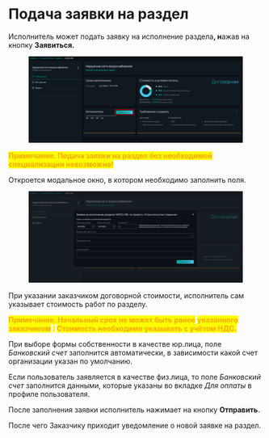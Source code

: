 # Подача заявки на раздел

Исполнитель может подать заявку на исполнение раздел&#x430;**, н**ажав на кнопку **Заявиться.**

<figure><img src="../../gitbook/assets/image (291).png" alt=""><figcaption></figcaption></figure>

<mark style="color:orange;">**Примечание. Подача заявки на раздел без необходимой специализации невозможна!**</mark>

Откроется модальное окно, в котором необходимо заполнить поля.

<figure><img src="../../gitbook/assets/image (292).png" alt=""><figcaption></figcaption></figure>

При указании заказчиком договорной стоимости, исполнитель сам указывает стоимость работ по разделу.&#x20;

<mark style="color:orange;">**Примечание. Начальный срок не может быть ранее**</mark> <mark style="color:orange;">**указанного заказчиком**</mark> <mark style="color:orange;">.</mark> <mark style="color:orange;"></mark><mark style="color:orange;">**Стоимость необходимо указывать с учётом НДС.**</mark>

При выборе формы собственности в качестве юр.лица, поле _Банковский счет_ заполнится автоматически, в зависимости какой счет организации указан по умолчанию.&#x20;

Если пользователь заявляется в качестве физ.лица, то поле _Банковский счет_ заполнится данными, которые указаны во вкладке _Для оплаты_ в профиле пользователя.

После заполнения заявки исполнитель нажимает на кнопку **Отправить**.

После чего Заказчику приходит уведомление о новой заявке на раздел.
